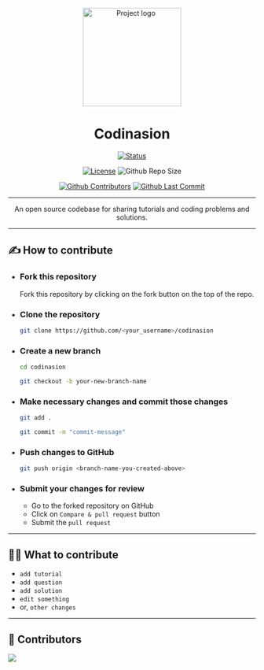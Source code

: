 <p align="center">
 <img width="200px" height="200px" src="https://raw.githubusercontent.com/harshraj8843/harshraj8843/assets/logo-manifest.png" alt="Project logo" />
</p>

<h1 align="center">Codinasion</h1>

<div align="center">

[![Status](https://img.shields.io/badge/status-LIVE-brightgreen)](https://codinasion.web.app/)

[![License](https://img.shields.io/badge/license-MIT-green.svg)](/LICENSE.md)
![Github Repo Size](https://img.shields.io/github/repo-size/harshraj8843/codinasion)

[![Github Contributors](https://img.shields.io/github/contributors/harshraj8843/codinasion)](https://github.com/harshraj8843/codinasion/graphs/contributors)
[![Github Last Commit](https://img.shields.io/github/last-commit/harshraj8843/codinasion)](https://github.com/harshraj8843/codinasion/graphs/commit-activity)

</div>

---

<p align="center"> An open source codebase for sharing tutorials and coding problems and solutions.
    <br/>
</p>

---

## ✍️ How to contribute

- ### Fork this repository

  Fork this repository by clicking on the fork button on the top of the repo.

- ### Clone the repository

  ```bash
  git clone https://github.com/<your_username>/codinasion
  ```

- ### Create a new branch

  ```bash
  cd codinasion
  ```

  ```bash
  git checkout -b your-new-branch-name
  ```

- ### Make necessary changes and commit those changes

  ```bash
  git add .
  ```

  ```bash
  git commit -m "commit-message"
  ```

- ### Push changes to GitHub

  ```bash
  git push origin <branch-name-you-created-above>
  ```

- ### Submit your changes for review

  - Go to the forked repository on GitHub
  - Click on `Compare & pull request` button
  - Submit the `pull request`

---

## 👨‍💻 What to contribute

<!-- this section will be expanded later -->

- `add tutorial`
- `add question`
- `add solution`
- `edit something`
- or, `other changes`
  
---

## 🎉 Contributors

<a href="https://github.com/harshraj8843/codinasion/graphs/contributors">
  <img src="https://contrib.rocks/image?repo=harshraj8843/codinasion" />
</a>
